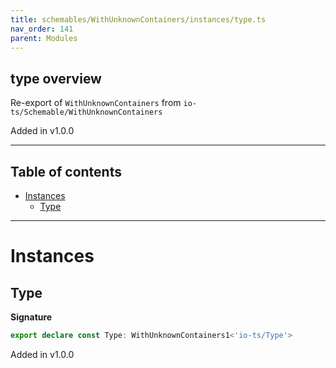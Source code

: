 ```yaml
---
title: schemables/WithUnknownContainers/instances/type.ts
nav_order: 141
parent: Modules
---
```


## type overview

Re-export of `WithUnknownContainers` from `io-ts/Schemable/WithUnknownContainers`

Added in v1.0.0

---

<h2 class="text-delta">Table of contents</h2>

- [Instances](#instances)
  - [Type](#type)

---

# Instances

## Type

**Signature**

```ts
export declare const Type: WithUnknownContainers1<'io-ts/Type'>
```

Added in v1.0.0
